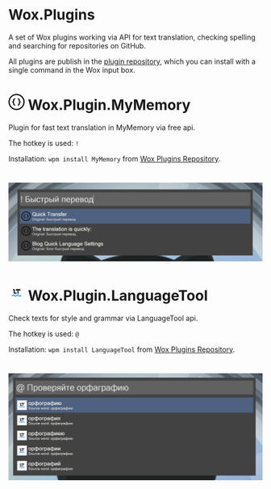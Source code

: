 # Wox.Plugins

A set of Wox plugins working via API for text translation, checking spelling and searching for repositories on GitHub.

All plugins are publish in the [plugin repository](http://www.wox.one/u/70837), which you can install with a single command in the Wox input box.

<h1 align="left">
    <img src="src/Wox.Plugin.MyMemory/logo.png" width="32" />
    Wox.Plugin.MyMemory
</h1>

Plugin for fast text translation in MyMemory via free api.

The hotkey is used: `!`

Installation: `wpm install MyMemory` from [Wox Plugins Repository](http://www.wox.one/plugin/427).

<h1 align="center">
    <img src="src/Wox.Plugin.MyMemory/mymemory.jpg"/>
</h1>

<h1 align="left">
    <img src="src/Wox.Plugin.LanguageTool/logo.png" width="32" />
    Wox.Plugin.LanguageTool
</h1>

Check texts for style and grammar via LanguageTool api.

The hotkey is used: `@`

Installation: `wpm install LanguageTool` from [Wox Plugins Repository](http://www.wox.one/plugin/428).

<h1 align="center">
    <img src="src/Wox.Plugin.LanguageTool/languagetool.jpg"/>
</h1>